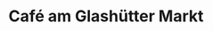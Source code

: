 ---
title: "Café am Glashütter Markt"
url: /norderstedt/cafe-am-glashuetter-markt/
shop: Bäckerei
---